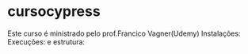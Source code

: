 # cursocypress
Este curso é ministrado pelo prof.Francico Vagner(Udemy)
Instalações:
Execuções:
e estrutura:


